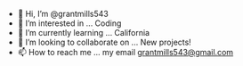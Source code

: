 - 👋 Hi, I’m @grantmills543
- 👀 I’m interested in ... Coding
- 🌱 I’m currently learning ... California 
- 💞️ I’m looking to collaborate on ... New projects!
- 📫 How to reach me ... my email grantmills543@gmail.com

<!---
grantmills543/grantmills543 is a ✨ special ✨ repository because its `README.md` (this file) appears on your GitHub profile.
You can click the Preview link to take a look at your changes.
--->
